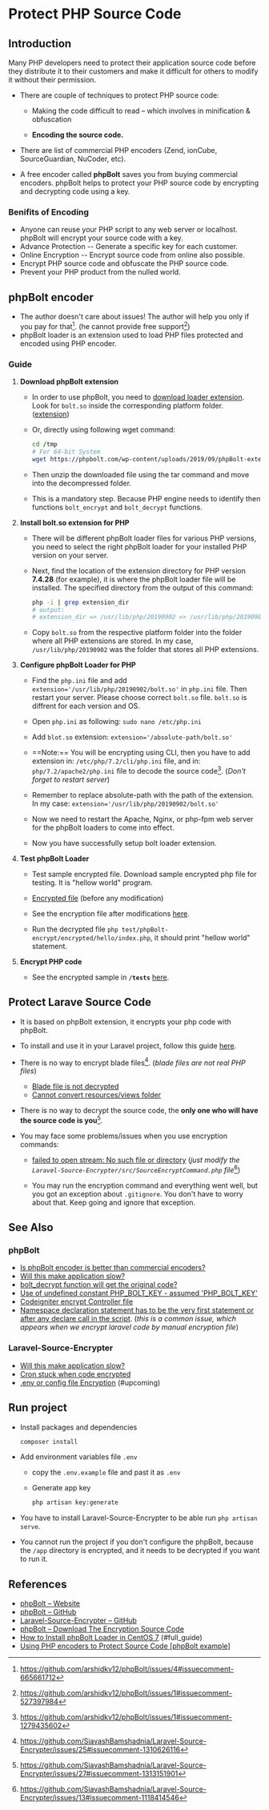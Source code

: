 # Protect PHP Source Code

## Introduction

Many PHP developers need to protect their application source code before they distribute it to their customers and make it difficult for others to modify it without their permission.

- There are couple of techniques to protect PHP source code:

  - Making the code difficult to read – which involves in minification & obfuscation

  - **Encoding the source code.**

- There are list  of commercial PHP encoders (Zend, ionCube, SourceGuardian, NuCoder, etc).

- A free encoder called **phpBolt** saves you from buying commercial encoders. phpBolt helps to protect your PHP source code by encrypting and decrypting code using a key.

### Benifits of Encoding

- Anyone can reuse your PHP script to any web server or localhost. phpBolt will encrypt your source code with a key.
- Advance Protection -- Generate a specific key for each customer.
- Online Encryption -- Encrypt source code from online also possible.
- Encrypt PHP source code and obfuscate the PHP source code.
- Prevent your PHP product from the nulled world.

## phpBolt encoder

- The author doesn't care about issues! The author will help you only if you pay for that[^1]. (he cannot provide free support[^2])
- phpBolt loader is an extension used to load PHP files protected and encoded using PHP encoder.

### Guide

1. **Download phpBolt extension**

    - In order to use phpBolt, you need to [download loader extension](https://phpbolt.com/download-phpbolt/). Look for `bolt.so` inside the corresponding platform folder. ([extension](./assets/phpBolt-extension-1.0.3.zip))

    - Or, directly using following wget command:

        ```sh
        cd /tmp
        # For 64-bit System
        wget https://phpbolt.com/wp-content/uploads/2019/09/phpBolt-extension-1.0.1.zip
        ```

    - Then unzip the downloaded file using the tar command and move into the decompressed folder.

    - This is a mandatory step. Because PHP engine needs to identify then functions `bolt_encrypt` and `bolt_decrypt` functions.

2. **Install bolt.so extension for PHP**

    - There will be different phpBolt loader files for various PHP versions, you need to select the right phpBolt loader for your installed PHP version on your server.

    - Next, find the location of the extension directory for PHP version **7.4.28** (for example), it is where the phpBolt loader file will be installed. The specified directory from the output of this command:

        ```sh
        php -i | grep extension_dir
        # output:
        # extension_dir => /usr/lib/php/20190902 => /usr/lib/php/20190902
        ```

    - Copy `bolt.so` from the respective platform folder into the folder where all PHP extensions are stored. In my case, `/usr/lib/php/20190902` was the folder that stores all PHP extensions.

3. **Configure phpBolt Loader for PHP**

    - Find the `php.ini` file and add `extension='/usr/lib/php/20190902/bolt.so'` in `php.ini` file. Then restart your server. Please choose correct `bolt.so` file. `bolt.so` is diffrent for each version and OS.

    - Open `php.ini` as following: `sudo nano /etc/php.ini`

    - Add `blot.so` extension: `extension='/absolute-path/bolt.so'`

    - ==Note:== You will be encrypting using CLI, then you have to add extension in: `/etc/php/7.2/cli/php.ini` file, and in: `php/7.2/apache2/php.ini` file to decode the source code[^3]. (*Don't forget to restart server*)
    - Remember to replace absolute-path with the path of the extension. In my case: `extension='/usr/lib/php/20190902/bolt.so'`

    - Now we need to restart the Apache, Nginx, or php-fpm web server for the phpBolt loaders to come into effect.

    - Now you have successfully setup bolt loader extension.

4. **Test phpBolt Loader**

    - Test sample encrypted file. Download sample encrypted php file for testing. It is "hellow world" program.

    - [Encrypted file](./assets/phpBolt-encrypt.zip) (before any modification)

    - See the encryption file after modifications [here](./tests/Feature/phpBolt-encrypt/index.php).

    - Run the decrypted file `php test/phpBolt-encrypt/encrypted/hello/index.php`, it should print "hellow world" statement.

5. **Encrypt PHP code**

    - See the encrypted sample in **`/tests`** [here](./tests/Feature/phpBolt-encrypt/).

## Protect Larave Source Code

- It is based on phpBolt extension, it encrypts your php code with phpBolt.

- To install and use it in your Laravel project, follow this guide [here](https://github.com/SiavashBamshadnia/Laravel-Source-Encrypter/blob/master/README.md).

- There is no way to encrypt blade files[^4]. (*blade files are not real PHP files*)
  - [Blade file is not decrypted](https://github.com/SiavashBamshadnia/Laravel-Source-Encrypter/issues/21)
  - [Cannot convert resources/views folder](https://github.com/SiavashBamshadnia/Laravel-Source-Encrypter/issues/20)

- There is no way to decrypt the source code, the **only one who will have the source code is you**[^5].

- You may face some problems/issues when you use encryption commands:

  - [failed to open stream: No such file or directory](https://github.com/SiavashBamshadnia/Laravel-Source-Encrypter/issues/13) (*just modify the `Laravel-Source-Encrypter/src/SourceEncryptCommand.php` file*[^6])

  - You may run the encryption command and everything went well, but you got an exception about `.gitignore`. You don't have to worry about that. Keep going and ignore that exception.

## See Also

### phpBolt

- [Is phpBolt encoder is better than commercial encoders?](https://techglimpse.com/php-encoders-protect-source-code/#is-phpbolt-encoder-is-better-than-commercial-encoders)
- [Will this make application slow?](https://github.com/arshidkv12/phpBolt/issues/16)
- [bolt_decrypt function will get the original code?](https://github.com/arshidkv12/phpBolt/issues/5)
- [Use of undefined constant PHP_BOLT_KEY - assumed 'PHP_BOLT_KEY'](https://github.com/arshidkv12/phpBolt/issues/17)
- [Codeigniter encrypt Controller file](https://github.com/arshidkv12/phpBolt/issues/2)
- [Namespace declaration statement has to be the very first statement or after any declare call in the script](https://github.com/arshidkv12/phpBolt/issues/4). (*this is a common issue, which appears when we encrypt laravel code by manual encryption file*)

### Laravel-Source-Encrypter

- [Will this make application slow?](https://github.com/SiavashBamshadnia/Laravel-Source-Encrypter/issues/11)
- [Cron stuck when code encrypted](https://github.com/SiavashBamshadnia/Laravel-Source-Encrypter/issues/19)
- [.env or config file Encryption](https://github.com/SiavashBamshadnia/Laravel-Source-Encrypter/issues/4) (#upcoming)

## Run project

- Install packages and dependencies

    ```sh
    composer install
    ```

- Add environment variables file `.env`
  - copy the `.env.example` file and past it as `.env`
  - Generate app key

    ```sh
    php artisan key:generate
    ```

- You have to install Laravel-Source-Encrypter to be able run `php artisan serve`.

- You cannot run the project if you don't configure the phpBolt, because the `/app` directory is encrypted, and it needs to be decrypted if you want to run it.

## References

- [phpBolt – Website](https://phpbolt.com/)
- [phpBolt – GitHub](https://github.com/arshidkv12/phpBolt)
- [Laravel-Source-Encrypter – GitHub](https://github.com/SiavashBamshadnia/Laravel-Source-Encrypter)
- [phpBolt – Download The Encryption Source Code](https://phpbolt.com/how-to-encrypt-php-source-code/)
- [How to Install phpBolt Loader in CentOS 7](https://www.appteam.it/how-to-install-phpbolt-loader-in-centos-7/) (#full_guide)
- [Using PHP encoders to Protect Source Code [phpBolt example]](https://techglimpse.com/php-encoders-protect-source-code/)

[^1]: https://github.com/arshidkv12/phpBolt/issues/4#issuecomment-665661712
[^2]: https://github.com/arshidkv12/phpBolt/issues/1#issuecomment-527397984
[^3]: https://github.com/arshidkv12/phpBolt/issues/1#issuecomment-1279435602
[^4]: https://github.com/SiavashBamshadnia/Laravel-Source-Encrypter/issues/25#issuecomment-1310626116
[^5]: https://github.com/SiavashBamshadnia/Laravel-Source-Encrypter/issues/27#issuecomment-1313151901
[^6]: https://github.com/SiavashBamshadnia/Laravel-Source-Encrypter/issues/13#issuecomment-1118414546
